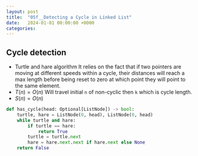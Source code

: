 ```yaml
---
layout: post
title:  "05f__Detecting a Cycle in Linked List"
date:   2024-01-01 00:00:00 +0000
categories: 
---
```



  
## Cycle detection
- Turtle and hare algorithm
It relies on the fact that if two pointers are moving at different speeds within a cycle, their distances will reach a max length before being reset to zero at which point they will point to the same element. 
- $T(n) = O(n)$ Will travel initial `n` of non-cyclic then `k` which is cycle length.
- $S(n) = O(n)$
```python
def has_cycle(head: Optional[ListNode]) -> bool:
    turtle, hare = ListNode(0, head), ListNode(0, head)
    while turtle and hare:
        if turtle == hare:
            return True
        turtle = turtle.next
        hare = hare.next.next if hare.next else None
    return False
```
